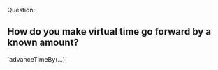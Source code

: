 Question:
## How do you make virtual time go forward by a known amount?
<div class="hint">
  `advanceTimeBy(...)`
</div>

